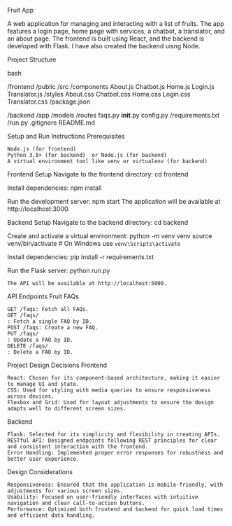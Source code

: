 Fruit App

A web application for managing and interacting with a list of fruits.
The app features a login page, home page with services, a chatbot, a translator, and an about page. 
The frontend is built using React, and the backend is developed with Flask.
I have also created the backend uisng Node.


Project Structure

bash

/frontend
  /public
  /src
    /components
      About.js
      Chatbot.js
      Home.js
      Login.js
      Translator.js
    /styles
      About.css
      Chatbot.css
      Home.css
      Login.css
      Translator.css
  /package.json

  
/backend
  /app
    /models
    /routes
      faqs.py
    __init__.py
    config.py
  /requirements.txt
  /run.py
.gitignore
README.md

Setup and Run Instructions
Prerequisites

    Node.js (for frontend)
    Python 3.8+ (for backend)  or Node.js (for backend)
    A virtual environment tool like venv or virtualenv (for backend)
    
Frontend Setup
 Navigate to the frontend directory:
cd frontend

Install dependencies:
npm install

Run the development server:
npm start
The application will be available at http://localhost:3000.

Backend Setup
Navigate to the backend directory:
cd backend

Create and activate a virtual environment:
python -m venv venv
source venv/bin/activate  # On Windows use `venv\Scripts\activate`

Install dependencies:
pip install -r requirements.txt

Run the Flask server:
    python run.py

    The API will be available at http://localhost:5000.

API Endpoints
Fruit FAQs

    GET /faqs: Fetch all FAQs.
    GET /faqs/
    : Fetch a single FAQ by ID.
    POST /faqs: Create a new FAQ.
    PUT /faqs/
    : Update a FAQ by ID.
    DELETE /faqs/
    : Delete a FAQ by ID.

Project Design Decisions
Frontend

    React: Chosen for its component-based architecture, making it easier to manage UI and state.
    CSS: Used for styling with media queries to ensure responsiveness across devices.
    Flexbox and Grid: Used for layout adjustments to ensure the design adapts well to different screen sizes.

Backend

    Flask: Selected for its simplicity and flexibility in creating APIs.
    RESTful API: Designed endpoints following REST principles for clear and consistent interaction with the frontend.
    Error Handling: Implemented proper error responses for robustness and better user experience.

Design Considerations

    Responsiveness: Ensured that the application is mobile-friendly, with adjustments for various screen sizes.
    Usability: Focused on user-friendly interfaces with intuitive navigation and clear call-to-action buttons.
    Performance: Optimized both frontend and backend for quick load times and efficient data handling.
